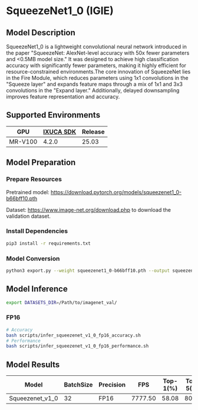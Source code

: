 # SqueezeNet1_0 (IGIE)

## Model Description

SqueezeNet1_0 is a lightweight convolutional neural network introduced in the paper "SqueezeNet: AlexNet-level accuracy with 50x fewer parameters and <0.5MB model size." It was designed to achieve high classification accuracy with significantly fewer parameters, making it highly efficient for resource-constrained environments.The core innovation of SqueezeNet lies in the Fire Module, which reduces parameters using 1x1 convolutions in the "Squeeze layer" and expands feature maps through a mix of 1x1 and 3x3 convolutions in the "Expand layer." Additionally, delayed downsampling improves feature representation and accuracy.

## Supported Environments

| GPU    | [IXUCA SDK](https://gitee.com/deep-spark/deepspark#%E5%A4%A9%E6%95%B0%E6%99%BA%E7%AE%97%E8%BD%AF%E4%BB%B6%E6%A0%88-ixuca) | Release |
|--------|-----------|---------|
| MR-V100 | 4.2.0     |  25.03  |

## Model Preparation

### Prepare Resources

Pretrained model: <https://download.pytorch.org/models/squeezenet1_0-b66bff10.pth>

Dataset: <https://www.image-net.org/download.php> to download the validation dataset.

### Install Dependencies

```bash
pip3 install -r requirements.txt
```

### Model Conversion

```bash
python3 export.py --weight squeezenet1_0-b66bff10.pth --output squeezenet1_0.onnx
```

## Model Inference

```bash
export DATASETS_DIR=/Path/to/imagenet_val/
```

### FP16

```bash
# Accuracy
bash scripts/infer_squeezenet_v1_0_fp16_accuracy.sh
# Performance
bash scripts/infer_squeezenet_v1_0_fp16_performance.sh
```

## Model Results

| Model           | BatchSize | Precision | FPS     | Top-1(%) | Top-5(%) |
|-----------------|-----------|-----------|---------|----------|----------|
| Squeezenet_v1_0 | 32        | FP16      | 7777.50 | 58.08    | 80.39    |
